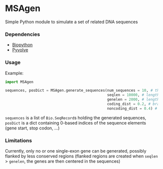 # MSAgen
Simple Python module to simulate a set of related DNA sequences

### Dependencies

* [Biopython](https://biopython.org/wiki/Download)
* [Pyvolve](https://github.com/sjspielman/pyvolve)

### Usage

Example:
```python
import MSAgen

sequences, posDict = MSAgen.generate_sequences(num_sequences = 10, # the number of sequences to generate 
                                               seqlen = 10000, # length of each sequence (in bp)
                                               genelen = 2000, # length of the gene in each sequence (in bp, can be 0)
                                               coding_dist = 0.2, # branch length of the underlying tree for simulated gene evolution
                                               noncoding_dist = 0.4) # branch length for flanking regions
```

`sequences` is a list of `Bio.SeqRecord`s holding the generated sequences, `posDict` is a dict containing 0-based indices of the sequence elements (gene start, stop codon, ...)

### Limitations

Currently, only no or one single-exon gene can be generated, possibly flanked by less conserved regions (flanked regions are created when `seqlen` > `genelen`, the genes are then centered in the sequences)
